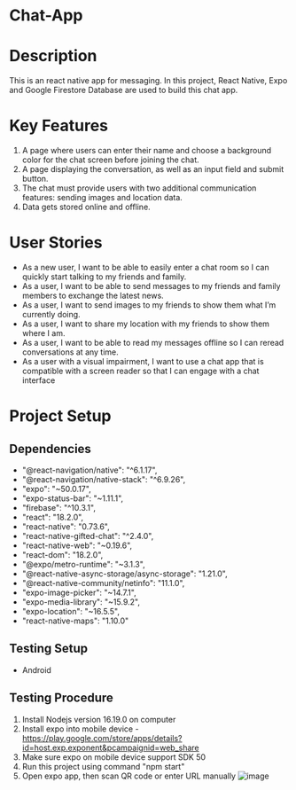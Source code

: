 # Chat-App
# Description
This is an react native app for messaging. In this project, React Native, Expo and Google Firestore Database are used to build this chat app.

# Key Features
1. A page where users can enter their name and choose a background color for the chat screen
before joining the chat.
2. A page displaying the conversation, as well as an input field and submit button.
3. The chat must provide users with two additional communication features: sending images
and location data.
4. Data gets stored online and offline.

# User Stories
- As a new user, I want to be able to easily enter a chat room so I can quickly start talking to my
friends and family.
- As a user, I want to be able to send messages to my friends and family members to exchange
the latest news.
- As a user, I want to send images to my friends to show them what I’m currently doing.
- As a user, I want to share my location with my friends to show them where I am.
- As a user, I want to be able to read my messages offline so I can reread conversations at any
time.
- As a user with a visual impairment, I want to use a chat app that is compatible with a screen
reader so that I can engage with a chat interface

# Project Setup
## Dependencies
+ "@react-navigation/native": "^6.1.17",
+ "@react-navigation/native-stack": "^6.9.26",
+ "expo": "~50.0.17",
+ "expo-status-bar": "~1.11.1",
+ "firebase": "^10.3.1",
+ "react": "18.2.0",
+ "react-native": "0.73.6",
+ "react-native-gifted-chat": "^2.4.0",
+ "react-native-web": "~0.19.6",
+ "react-dom": "18.2.0",
+ "@expo/metro-runtime": "~3.1.3",
+ "@react-native-async-storage/async-storage": "1.21.0",
+ "@react-native-community/netinfo": "11.1.0",
+ "expo-image-picker": "~14.7.1",
+ "expo-media-library": "~15.9.2",
+ "expo-location": "~16.5.5",
+ "react-native-maps": "1.10.0"

## Testing Setup
- Android


## Testing Procedure
1. Install Nodejs version 16.19.0 on computer
2. Install expo into mobile device - https://play.google.com/store/apps/details?id=host.exp.exponent&pcampaignid=web_share
3. Make sure expo on mobile device support SDK 50
4. Run this project using command "npm start"
5. Open expo app, then scan QR code or enter URL manually
![image](https://github.com/CoderMCH/chat-app/assets/160289936/09581daf-fb15-4d4a-9b99-e4d59ff5505d)

